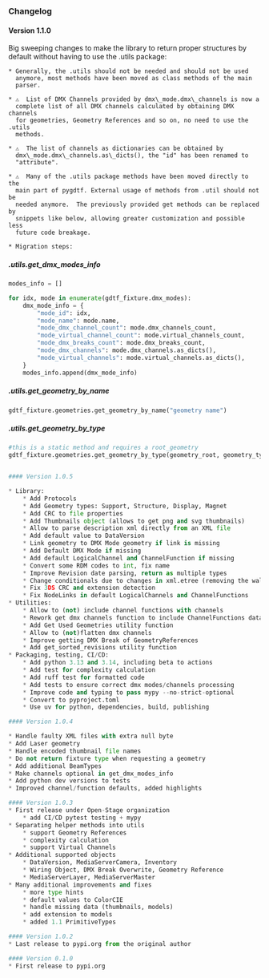 ### Changelog

#### Version 1.1.0

Big sweeping changes to make the library to return proper structures by default
without having to use the .utils package:

    * Generally, the .utils should not be needed and should not be used
      anymore, most methods have been moved as class methods of the main
      parser.

    * ⚠️  List of DMX Channels provided by dmx\_mode.dmx\_channels is now a
      complete list of all DMX channels calculated by obtaining DMX channels
      for geometries, Geometry References and so on, no need to use the .utils
      methods.

    * ⚠️  The list of channels as dictionaries can be obtained by
      dmx\_mode.dmx\_channels.as\_dicts(), the "id" has been renamed to
      "attribute".

    * ⚠️  Many of the .utils package methods have been moved directly to the
      main part of pygdtf. External usage of methods from .util should not be
      needed anymore.  The previously provided get methods can be replaced by
      snippets like below, allowing greater customization and possible less
      future code breakage.

    * Migration steps:

##### .utils.get\_dmx\_modes\_info

```python
modes_info = []

for idx, mode in enumerate(gdtf_fixture.dmx_modes):
    dmx_mode_info = {
        "mode_id": idx,
        "mode_name": mode.name,
        "mode_dmx_channel_count": mode.dmx_channels_count,
        "mode_virtual_channel_count": mode.virtual_channels_count,
        "mode_dmx_breaks_count": mode.dmx_breaks_count,
        "mode_dmx_channels": mode.dmx_channels.as_dicts(),
        "mode_virtual_channels": mode.virtual_channels.as_dicts(),
    }
    modes_info.append(dmx_mode_info)
```

##### .utils.get\_geometry\_by\_name

```python
gdtf_fixture.geometries.get_geometry_by_name("geometry name")
```

##### .utils.get\_geometry\_by\_type

```python
#this is a static method and requires a root_geometry
gdtf_fixture.geometries.get_geometry_by_type(geometry_root, geometry_type)


#### Version 1.0.5

* Library:
    * Add Protocols
    * Add Geometry types: Support, Structure, Display, Magnet
    * Add CRC to file properties
    * Add Thumbnails object (allows to get png and svg thumbnails)
    * Allow to parse description xml directly from an XML file
    * Add default value to DataVersion
    * Link geometry to DMX Mode geometry if link is missing
    * Add Default DMX Mode if missing
    * Add default LogicalChannel and ChannelFunction if missing
    * Convert some RDM codes to int, fix name 
    * Improve Revision date parsing, return as multiple types
    * Change conditionals due to changes in xml.etree (removing the walrus operator)
    * Fix 3DS CRC and extension detection
    * Fix NodeLinks in default LogicalChannels and ChannelFunctions
* Utilities:
    * Allow to (not) include channel functions with channels
    * Rework get dmx channels function to include ChannelFunctions data as dicts
    * Add Get Used Geometries utility function
    * Allow to (not)flatten dmx channels
    * Improve getting DMX Break of GeometryReferences
    * Add get_sorted_revisions utility function
* Packaging, testing, CI/CD:
    * Add python 3.13 and 3.14, including beta to actions
    * Add test for complexity calculation
    * Add ruff test for formatted code
    * Add tests to ensure correct dmx modes/channels processing
    * Improve code and typing to pass mypy --no-strict-optional
    * Convert to pyproject.toml
    * Use uv for python, dependencies, build, publishing

#### Version 1.0.4

* Handle faulty XML files with extra null byte
* Add Laser geometry
* Handle encoded thumbnail file names
* Do not return fixture type when requesting a geometry
* Add additional BeamTypes
* Make channels optional in get_dmx_modes_info
* Add python dev versions to tests
* Improved channel/function defaults, added highlights

#### Version 1.0.3
* First release under Open-Stage organization
    * add CI/CD pytest testing + mypy
* Separating helper methods into utils
    * support Geometry References
    * complexity calculation
    * support Virtual Channels
* Additional supported objects
    * DataVersion, MediaServerCamera, Inventory
    * Wiring Object, DMX Break Overwrite, Geometry Reference
    * MediaServerLayer, MediaServerMaster
* Many additional improvements and fixes 
    * more type hints
    * default values to ColorCIE
    * handle missing data (thumbnails, models)
    * add extension to models
    * added 1.1 PrimitiveTypes

#### Version 1.0.2
* Last release to pypi.org from the original author

#### Version 0.1.0
* First release to pypi.org
